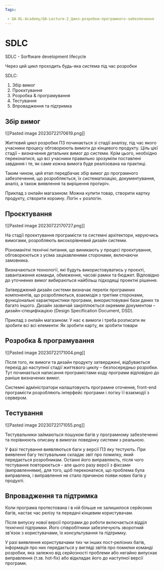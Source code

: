 ```yaml
---
Tags:
 
 - QA-DL-Academy/QA-Lecture-2_Цикл-розробки-програмного-забезпечення
---
```

# SDLC

SDLC - Sorftware development lifecycle

Через цей цикл проходить будь-яка система під час розробки

SDLC:
1. Збір вимог
2. Проєктування
3. Розробка & програмування
4. Тестування
5. Впровадження та підтримка

## Збір вимог

![[Pasted image 20230722170619.png]]

Життєвий цикл розробки ПЗ починається зі стадії аналізу, під час якого учасники процесу обговорюють вимоги до кінцевого продукту. Ціль цієї стадії – визначення детальних вимог до системи. Крім цього, необхідно переконатися, що всі учасники правильно зрозуміли поставлені завдання і те, як саме кожна вимога буде реалізована на практиці.

Таким чином, цей етап передбачає збір вимог до програмного забезпечення, що розробляється, їх систематизацію, документування, аналіз, а також виявлення та вирішення протиріч.

Приклад з онлайн магазином: Можна купити товар, створити картку продукту, створити корзину. Логін + розлогін.

## Проєктування

![[Pasted image 20230722170727.png]]

На стадії проєктування програмісти та системні архітектори, керуючись вимогами, розробляють високорівневий дизайн системи.

Різноманітні технічні питання, що виникають у процесі проєктування, обговорюються з усіма зацікавленими сторонами, включаючи замовника.

Визначаються технології, які будуть використовуватись у проєкті, завантаження команди, обмеження, часові рамки та бюджет. Відповідно до уточнених вимог вибираються найбільш підходящі проектні рішення.

Затверджений дизайн системи визначає перелік програмних компонентів, що розробляються, взаємодія з третіми сторонами, функціональні характеристики програми, використовувані бази даних та багато іншого. Дизайн зазвичай закріплюється окремим документом – дизайн-специфікацією (Design Specification Document, DSD).

Приклад з онлайн магазином: У нас є вимоги і треба розписати як зробити всі всі елементи: Як зробити карту, як зробити товари

## Розробка & програмування

![[Pasted image 20230722171004.png]]

Після того, як вимоги та дизайн продукту затверджені, відбувається перехід до наступної стадії життєвого циклу – безпосередньо розробки. Тут починається написання програмістами коду програми відповідно до раніше визначених вимог.

Системні адміністратори налаштовують програмне оточення, front-end програмісти розробляють інтерфейс програми і логіку її взаємодії з сервером.

## Тестування

![[Pasted image 20230722171055.png]]

Тестувальники займаються пошуком багів у програмному забезпеченні та порівнюють описану в вимогах поведінку системи з реальною.

У фазі тестування виявляються баги у версії ПЗ яку тестують. При виявленні багу тестувальник складає звіт про помилку, який передається розробникам. Останні його виправляють, після чого тестування повторюється - але цього разу версії з фіксами (виправленнями), для того, щоб переконатися, що проблема була виправлена, і виправлення не стало причиною появи нових багів у продукті.

## Впровадження та підтримка

Коли програма протестована і в ній більше не залишилося серйозних багів, настає час релізу та передачі кінцевим користувачам.

Після випуску нової версії програми до роботи включається відділ технічної підтримки. Його співробітники забезпечують зворотний зв'язок з користувачами, їх консультування та підтримку.

У разі виявлення користувачами тих чи інших пост-релізних багів, інформація про них передається у вигляді звітів про помилки команді розробки, яка залежно від серйозності проблеми або негайно випускає виправлення (т.зв. hot-fix) або відкладає його до наступної версії програми.